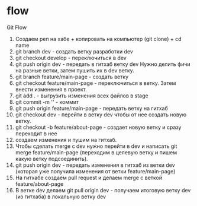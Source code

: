 # flow

Git Flow

1. Создаем реп на хабе + копировать на компьютер (git clone) + cd name
2. git branch dev - создать ветку разработки dev
3. git checkout develop - переключиться в dev
4. git push origin dev - передать в гитхаб ветку dev
   Нужно делить фичи на разные ветки, затем пушить их в dev ветку.
5. git branch feature/main-page - создать ветку
6. git checkout feature/main-page - переключиться в ветку. Затем внести изменения в проект.
7. git add . - выгрузить изменения всех файлов в stage
8. git commit -m '' - коммит
9. git push origin feature/main-page - передать ветку на гитхаб
10. git checkout dev - перейти в ветку dev чтобы от нее создать новую ветку.
11. git checkout -b feature/about-page - создает новую ветку и сразу переходит в нее
12. создаем изменения и пушим на гитхаб.
13. Чтобы сделать merge с dev нужно перейти в dev и написать git merge feature/main-page (переходим в целевую ветку и пишем какую
    ветку подсоединить).
14. git push origin dev - передать изменения в гитхаб из ветки dev (которая уже получила изменения от ветки feature/main-page)
15. На гитхабе создаем pull request и делаем merge с веткой feature/about-page
16. В ветке dev делаем git pull origin dev - получаем итоговую ветку dev (из гитхаба) в локальную ветку dev
